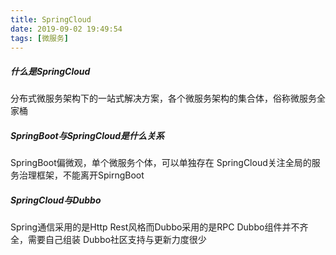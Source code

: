 ```yaml
---
title: SpringCloud
date: 2019-09-02 19:49:54
tags: [微服务]
---
```

##### 什么是SpringCloud
分布式微服务架构下的一站式解决方案，各个微服务架构的集合体，俗称微服务全家桶
<!--more-->
##### SpringBoot与SpringCloud是什么关系
SpringBoot偏微观，单个微服务个体，可以单独存在
SpringCloud关注全局的服务治理框架，不能离开SpirngBoot
##### SpringCloud与Dubbo
Spring通信采用的是Http Rest风格而Dubbo采用的是RPC
Dubbo组件并不齐全，需要自己组装
Dubbo社区支持与更新力度很少
